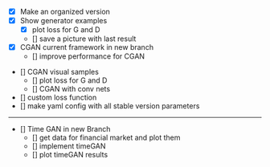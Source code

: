 - [X] Make an organized version
- [X] Show generator examples
    - [X] plot loss for G and D
    - [] save a picture with last result
- [X] CGAN current framework in new branch
    - [] improve performance for CGAN
- [] CGAN visual samples
    - [] plot loss for G and D
    - [] CGAN with conv nets
- [] custom loss function
- [] make yaml config with all stable version parameters
 ---
- [] Time GAN in new Branch
    - [] get data for financial market and plot them
    - [] implement timeGAN
    - [] plot timeGAN results